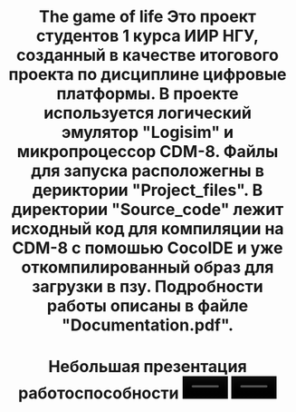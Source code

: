 <h1 align="center">The game of life</a> 
Это проект студентов 1 курса ИИР НГУ, созданный в качестве итогового проекта по дисциплине цифровые платформы. 
В проекте используется логический эмулятор "Logisim" и микропроцессор CDM-8. 
Файлы для запуска расположегны в дериктории "Project_files".
В директории "Source_code" лежит исходный код для компиляции на CDM-8 с помошью CocoIDE и уже откомпилированный образ для загрузки в пзу.
Подробности работы описаны в файле "Documentation.pdf". 
<h1 align="center">Небольшая презентация работоспособности</a> 
<video height="40px" preload="auto" loop autoplay src="\Presentation\Logisim_main_iz_proekt2_2023-05-17_20-26-03_1.gif"></video>
<video height="40px" preload="auto" loop autoplay src="\Presentation\Logisim_main_iz_proekt2_2023-05-18_18-49-00.gif"></video>
